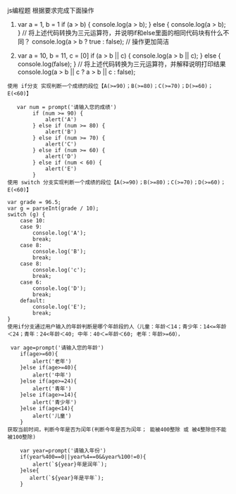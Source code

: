js编程题
根据要求完成下面操作

1) var a = 1, b = 1
   if (a > b) {
       console.log(a > b);
   } else {
       console.log(a > b);
   }
// 将上述代码转换为三元运算符，并说明if和else里面的相同代码块有什么不同？
console.log(a > b ? true : false);
// 操作更加简洁

2) var a = 10,
      b = 11,
      c = [0]
  if (a > b || c) {
      console.log(a > b || c);
  } else {
      console.log(false);
  }
// 将上述代码转换为三元运算符，并解释说明打印结果
console.log(a > b || c ? a > b || c : false); 
```
使用 if分支 实现判断一个成绩的段位【A(>=90)；B(>=80)；C(>=70)；D(>=60)；E(<60)】

   var num = prompt('请输入您的成绩')
        if (num >= 90) {
            alert('A')
        } else if (num >= 80) {
            alert('B')
        } else if (num >= 70) {
            alert('C')
        } else if (num >= 60) {
            alert('D')
        } else if (num < 60) {
            alert('E')
        }
使用 switch 分支实现判断一个成绩的段位【A(>=90)；B(>=80)；C(>=70)；D(>=60)；E(<60)】

var grade = 96.5;
var g = parseInt(grade / 10);
switch (g) {
    case 10:
    case 9:
        console.log('A');
        break;
    case 8:
        console.log('B');
        break;
    case 8:
        console.log('c');
        break;
    case 6:
        console.log('D');
        break;
    default:
        console.log('E');
        break;
}
使用if分支通过用户输入的年龄判断是哪个年龄段的人（儿童：年龄＜14；青少年：14<=年龄＜24；青年：24<年龄＜40; 中年：40＜=年龄＜60; 老年：年龄>=60），

 var age=prompt('请输入您的年龄')
    if(age>=60){
        alert('老年')
    }else if(age>=40){
        alert('中年')
    }else if(age>=24){
        alert('青年')
    }else if(age>=14){
        alert('青少年')
    }else if(age<14){
        alert('儿童')
    }
获取当前时间，判断今年是否为闰年(判断今年是否为闰年； 能被400整除 或 被4整除但不能被100整除)

    var year=prompt('请输入年份')
    if(year%400==0||year%4==0&&year%100!=0){
        alert(`${year}年是润年`);
    }else{
       alert(`${year}年是平年`);
    }